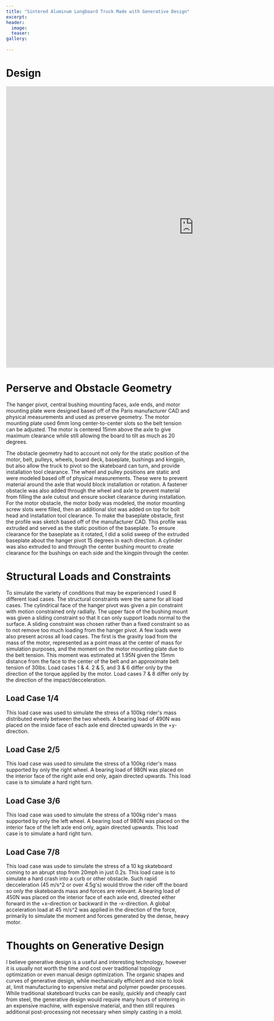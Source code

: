 ```yaml
---
title: "Sintered Aluminum Longboard Truck Made with Generative Design"
excerpt: 
header:
  image: 
  teaser: 
gallery:
   
---
```


# Design
<iframe src="https://vanderbilt643.autodesk360.com/shares/public/SH286ddQT78850c0d8a4daca54665fddb3c7?mode=embed" width="1024" height="768" allowfullscreen="true" webkitallowfullscreen="true" mozallowfullscreen="true"  frameborder="0"></iframe>

# Perserve and Obstacle Geometry

The hanger pivot, central bushing mounting faces, axle ends, and motor mounting plate were designed based off of the Paris manufacturer CAD and physical measurements and used as preserve geometry. The motor mounting plate used 6mm long center-to-center slots so the belt tension can be adjusted. The motor is centered 15mm above the axle to give maximum clearance while still allowing the board to tilt as much as 20 degrees.

The obstacle geometry had to account not only for the static position of the motor, belt, pulleys, wheels, board deck, baseplate, bushings and kingpin, but also allow the truck to pivot so the skateboard can turn, and provide installation tool clearance. The wheel and pulley positions are static and were modeled based off of physical measurements. These were to prevent material around the axle that would block installation or rotation. A fastener obstacle was also added through the wheel and axle to prevent material from filling the axle cutout and ensure socket clearance during installation. For the motor obstacle, the motor body was modeled, the motor mounting screw slots were filled, then an additional slot was added on top for bolt head and installation tool clearance. To make the baseplate obstacle, first the profile was sketch based off of the manufacturer CAD. This profile was extruded and served as the static position of the baseplate. To ensure clearance for the baseplate as it rotated, I did a solid sweep of the extruded baseplate about the hanger pivot 15 degrees in each direction. A cylinder was also extruded to and through the center bushing mount to create clearance for the bushings on each side and the kingpin through the center. 

# Structural Loads and Constraints

To simulate the variety of conditions that may be experienced I used 8 different load cases. The structural constraints were the same for all load cases. The cylindrical face of the hanger pivot was given a pin constraint with motion constrained only radially. The upper face of the bushing mount was given a sliding constraint so that it can only support loads normal to the surface. A sliding constraint was chosen rather than a fixed constraint so as to not remove too much loading from the hanger pivot. A few loads were also present across all load cases. The first is the gravity load from the mass of the motor, represented as a point mass at the center of mass for simulation purposes, and the moment on the motor mounting plate due to the belt tension. This moment was estimated at 1.95N given the 15mm distance from the face to the center of the belt and an approximate belt tension of 30lbs. Load cases 1 & 4. 2 & 5, and 3 & 6 differ only by the direction of the torque applied by the motor. Load cases 7 & 8 differ only by the direction of the impact/decceleration.

## Load Case 1/4

This load case was used to simulate the stress of a 100kg rider's mass distributed evenly between the two wheels. A bearing load of 490N was placed on the inside face of each axle end directed upwards in the +y-direction. 

## Load Case 2/5

This load case was used to simulate the stress of a 100kg rider's mass supported by only the right wheel. A bearing load of 980N was placed on the interior face of the right axle end only, again directed upwards. This load case is to simulate a hard right turn.

## Load Case 3/6

This load case was used to simulate the stress of a 100kg rider's mass supported by only the left wheel. A bearing load of 980N was placed on the interior face of the left axle end only, again directed upwards. This load case is to simulate a hard right turn.

## Load Case 7/8

This load case was usde to simulate the stress of a 10 kg skateboard coming to an abrupt stop from 20mph in just 0.2s. This load case is to simulate a hard crash into a curb or other obstacle. Such rapid decceleration (45 m/s^2 or over 4.5g's) would throw the rider off the board so only the skateboards mass and forces are relevant. A bearing load of 450N was placed on the interior face of each axle end, directed either forward in the +x-direction or backward in the -x-direction. A global acceleration load at 45 m/s^2 was applied in the direction of the force, primarily to simulate the moment and forces generated by the dense, heavy motor.


# Thoughts on Generative Design

I believe generative design is a useful and interesting technology, however it is usually not worth the time and cost over traditional topology optimization or even manual design optimization. The organic shapes and curves of generative design, while mechanically efficient and nice to look at, limit manufacturing to expensive metal and polymer powder processes. While traditional skateboard trucks can be easily, quickly and cheaply cast from steel, the generative design would require many hours of sintering in an expensive machine, with expensive material, and then still requires additional post-processing not necessary when simply casting in a mold. 

